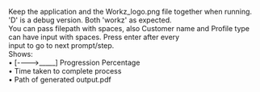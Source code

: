 Keep the application and the Workz_logo.png file together when running. 'D' is a debug version. Both 'workz' as expected.  
You can pass filepath with spaces, also Customer name and Profile type can have input with spaces. Press enter after every  
input to go to next prompt/step.  
Shows:  
• [---->_____] Progression Percentage  
• Time taken to complete process  
• Path of generated output.pdf
